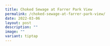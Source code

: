 ```yaml
---
title: Choked Sewage at Farrer Park View
permalink: /choked-sewage-at-farrer-park-view/
date: 2022-03-06
layout: post
description: ""
image: ""
variant: tiptap
---
```

